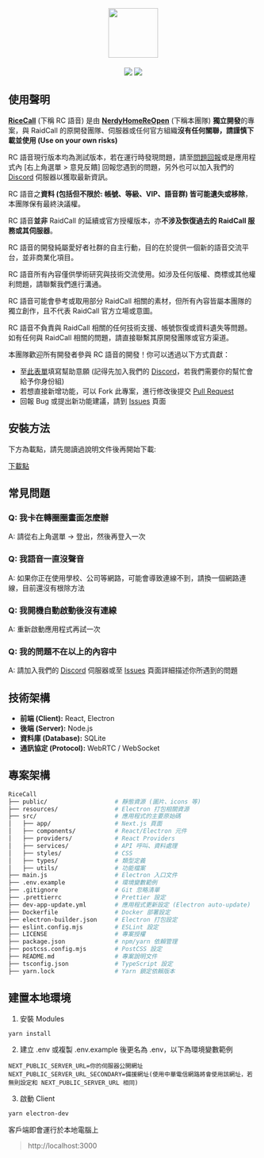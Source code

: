 <div align="center">
  <img src="https://github.com/user-attachments/assets/cd9fb652-f032-4fb7-b949-91305d37f103" height="100px" align="center">
  <div height="20px">　</div>
  <div>
    <img src="https://img.shields.io/badge/Join-Discord-blue?logo=discord&link=https%3A%2F%2Fdiscord.gg%2FadCWzv6wwS"/>
    <img src="https://img.shields.io/badge/Latest-v0.1.10-green"/>
  </div>
</div>

## 使用聲明

**[RiceCall](https://github.com/NerdyHomeReOpen/RiceCall)** (下稱 RC 語音) 是由 **[NerdyHomeReOpen](https://github.com/NerdyHomeReOpen)** (下稱本團隊) **獨立開發**的專案，與 RaidCall 的原開發團隊、伺服器或任何官方組織**沒有任何關聯，請謹慎下載並使用 (Use on your own risks)**

RC 語音現行版本均為測試版本，若在運行時發現問題，請至[問題回報](https://github.com/NerdyHomeReOpen/RiceCall/issues)或是應用程式內 [右上角選單 > 意見反饋] 回報您遇到的問題，另外也可以加入我們的 [Discord](https://discord.gg/adCWzv6wwS) 伺服器以獲取最新資訊。

RC 語音之**資料 (包括但不限於: 帳號、等級、VIP、語音群) 皆可能遺失或移除**，本團隊保有最終決議權。

RC 語音**並非** RaidCall 的延續或官方授權版本，亦**不涉及恢復過去的 RaidCall 服務或其伺服器**。

RC 語音的開發純屬愛好者社群的自主行動，目的在於提供一個新的語音交流平台，並非商業化項目。

RC 語音所有內容僅供學術研究與技術交流使用。如涉及任何版權、商標或其他權利問題，請聯繫我們進行溝通。

RC 語音可能會參考或取用部分 RaidCall 相關的素材，但所有內容皆屬本團隊的獨立創作，且不代表 RaidCall 官方立場或意圖。

RC 語音不負責與 RaidCall 相關的任何技術支援、帳號恢復或資料遺失等問題。如有任何與 RaidCall 相關的問題，請直接聯繫其原開發團隊或官方渠道。

本團隊歡迎所有開發者參與 RC 語音的開發！你可以透過以下方式貢獻：

- 至[此表單](https://forms.gle/ZowwAS22dGpKkGcZ8)填寫幫助意願 (記得先加入我們的 [Discord](https://discord.gg/adCWzv6wwS)，若我們需要你的幫忙會給予你身份組)
- 若想直接新增功能，可以 Fork 此專案，進行修改後提交 [Pull Request](https://github.com/NerdyHomeReOpen/RiceCall/pulls)
- 回報 Bug 或提出新功能建議，請到 [Issues](https://github.com/NerdyHomeReOpen/RiceCall/issues) 頁面

## 安裝方法

下方為載點，請先閱讀過說明文件後再開始下載:

[下載點](https://github.com/NerdyHomeReOpen/RiceCall/releases/latest)

## 常見問題

### Q: 我卡在轉圈圈畫面怎麼辦

A: 請從右上角選單 -> 登出，然後再登入一次

### Q: 我語音一直沒聲音

A: 如果你正在使用學校、公司等網路，可能會導致連線不到，請換一個網路連線，目前還沒有根除方法

### Q: 我開機自動啟動後沒有連線

A: 重新啟動應用程式再試一次

### Q: 我的問題不在以上的內容中

A: 請加入我們的 [Discord](https://discord.gg/adCWzv6wwS) 伺服器或至 [Issues](https://github.com/NerdyHomeReOpen/RiceCall/issues) 頁面詳細描述你所遇到的問題

## 技術架構

- **前端 (Client):** React, Electron
- **後端 (Server):** Node.js
- **資料庫 (Database):** SQLite
- **通訊協定 (Protocol):** WebRTC / WebSocket

## 專案架構

```bash
RiceCall
├── public/                   # 靜態資源 (圖片、icons 等)
├── resources/                # Electron 打包相關資源
├── src/                      # 應用程式的主要原始碼
│   ├── app/                  # Next.js 頁面
│   ├── components/           # React/Electron 元件
│   ├── providers/            # React Providers
│   ├── services/             # API 呼叫、資料處理
│   ├── styles/               # CSS
│   ├── types/                # 類型定義
│   ├── utils/                # 功能檔案
├── main.js                   # Electron 入口文件
├── .env.example              # 環境變數範例
├── .gitignore                # Git 忽略清單
├── .prettierrc               # Prettier 設定
├── dev-app-update.yml        # 應用程式更新設定 (Electron auto-update)
├── Dockerfile                # Docker 部署設定
├── electron-builder.json     # Electron 打包設定
├── eslint.config.mjs         # ESLint 設定
├── LICENSE                   # 專案授權
├── package.json              # npm/yarn 依賴管理
├── postcss.config.mjs        # PostCSS 設定
├── README.md                 # 專案說明文件
├── tsconfig.json             # TypeScript 設定
├── yarn.lock                 # Yarn 鎖定依賴版本
```

## 建置本地環境

1. 安裝 Modules

```bash
yarn install
```

2. 建立 .env 或複製 .env.example 後更名為 .env，以下為環境變數範例

```env
NEXT_PUBLIC_SERVER_URL=你的伺服器公開網址
NEXT_PUBLIC_SERVER_URL_SECONDARY=備援網址(使用中華電信網路將會使用該網址，若無則設定和 NEXT_PUBLIC_SERVER_URL 相同)
```

3. 啟動 Client

```bash
yarn electron-dev
```

客戶端即會運行於本地電腦上

> http://localhost:3000


